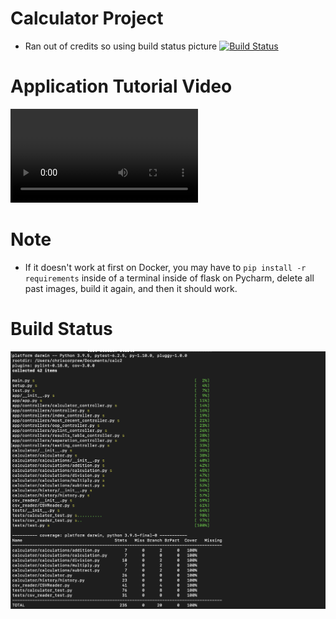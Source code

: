 # Calculator Project
+ Ran out of credits so using build status picture
[![Build Status](https://app.travis-ci.com/ccorprew22/calc2.svg?branch=static)](https://app.travis-ci.com/ccorprew22/calc2)

# Application Tutorial Video
![Tutorial](https://user-images.githubusercontent.com/43766100/146301812-597074c4-d936-4816-9999-9a1849d63803.mp4)

# Note
+ If it doesn't work at first on Docker, you may have to `pip install -r requirements` inside of a terminal inside of flask on Pycharm, delete all past images, build it again, and then it should work.

# Build Status
![Build](readme_images/testing-coverage.png)








